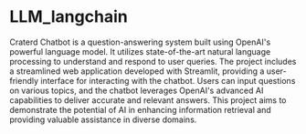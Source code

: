 # LLM_langchain
Craterd Chatbot is a question-answering system built using OpenAI's powerful language model. It utilizes state-of-the-art natural language processing to understand and respond to user queries. The project includes a streamlined web application developed with Streamlit, providing a user-friendly interface for interacting with the chatbot. Users can input questions on various topics, and the chatbot leverages OpenAI's advanced AI capabilities to deliver accurate and relevant answers. This project aims to demonstrate the potential of AI in enhancing information retrieval and providing valuable assistance in diverse domains.
